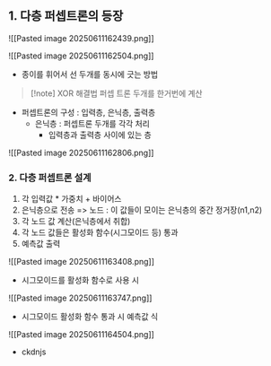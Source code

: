 ## 1. 다층 퍼셉트론의 등장

![[Pasted image 20250611162439.png]]

![[Pasted image 20250611162504.png]]

- 종이를 휘어서 선 두개를 동시에 긋는 방법

>[!note] XOR 해결법
>퍼셉 트론 두개를 한거번에 계산

- 퍼셉트론의 구성 : 입력층, 은닉층, 출력층
	- 은닉층 : 퍼셉트론 두개를 각각 처리
		- 입력층과 출력층 사이에 있는 층

![[Pasted image 20250611162806.png]]

### 2. 다층 퍼셉트론 설계
1. 각 입력값  * 가중치 + 바이어스
2. 은닉층으로 전송
	=> 노드 : 이 값들이 모이는 은닉층의 중간 정거장(n1,n2)
3. 각 노드 값 계산(은닉층에서 취합)
4. 각 노드 값들은 활성화 함수(시그모이드 등) 통과
5. 예측값 출력

![[Pasted image 20250611163408.png]]

- 시그모이드를 활성화 함수로 사용 시

![[Pasted image 20250611163747.png]]

- 시그모이드 활성화 함수 통과 시 예측값 식

![[Pasted image 20250611164504.png]]

- ckdnjs 